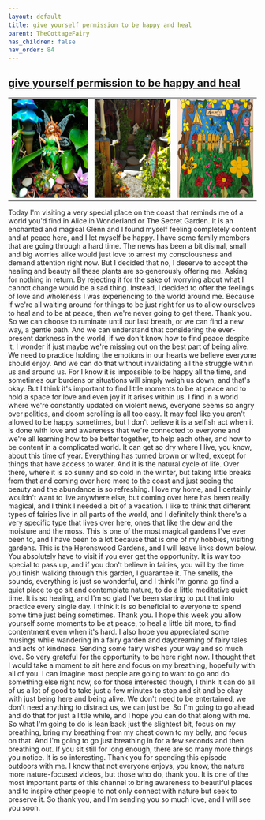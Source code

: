 ```yaml
---
layout: default
title: give yourself permission to be happy and heal
parent: TheCottageFairy
has_children: false
nav_order: 84
---
```


## [give yourself permission to be happy and heal](https://www.youtube.com/watch?v=J1UXWgXRDdA)

<div>
<table align="center">
	<tr>
		<td align="center">
			<img src="../../assets/cottage_fairy_ai_generated_photos/give_yourself_permission_to_be_happy_and_heal-[J1UXWgXRDdA]/generated_00.png" height="200" width="200"/>
		</td>
		<td align="center">
			<img src="../../assets/cottage_fairy_ai_generated_photos/give_yourself_permission_to_be_happy_and_heal-[J1UXWgXRDdA]/generated_01.png" height="200" width="200"/>
		</td>
		<td align="center">
			<img src="../../assets/cottage_fairy_ai_generated_photos/give_yourself_permission_to_be_happy_and_heal-[J1UXWgXRDdA]/generated_02.png" height="200" width="200"/>
		</td>
	</tr>
</table>
</div>

Today I'm visiting a very special place on the coast that reminds me of a world you'd find in Alice in Wonderland or The Secret Garden. It is an enchanted and magical Glenn and I found myself feeling completely content and at peace here, and I let myself be happy. I have some family members that are going through a hard time. The news has been a bit dismal, small and big worries alike would just love to arrest my consciousness and demand attention right now. But I decided that no, I deserve to accept the healing and beauty all these plants are so generously offering me. Asking for nothing in return. By rejecting it for the sake of worrying about what I cannot change would be a sad thing. Instead, I decided to offer the feelings of love and wholeness I was experiencing to the world around me. Because if we're all waiting around for things to be just right for us to allow ourselves to heal and to be at peace, then we're never going to get there. Thank you. So we can choose to ruminate until our last breath, or we can find a new way, a gentle path. And we can understand that considering the ever-present darkness in the world, if we don't know how to find peace despite it, I wonder if just maybe we're missing out on the best part of being alive. We need to practice holding the emotions in our hearts we believe everyone should enjoy. And we can do that without invalidating all the struggle within us and around us. For I know it is impossible to be happy all the time, and sometimes our burdens or situations will simply weigh us down, and that's okay. But I think it's important to find little moments to be at peace and to hold a space for love and even joy if it arises within us. I find in a world where we're constantly updated on violent news, everyone seems so angry over politics, and doom scrolling is all too easy. It may feel like you aren't allowed to be happy sometimes, but I don't believe it is a selfish act when it is done with love and awareness that we're connected to everyone and we're all learning how to be better together, to help each other, and how to be content in a complicated world. It can get so dry where I live, you know, about this time of year. Everything has turned brown or wilted, except for things that have access to water. And it is the natural cycle of life. Over there, where it is so sunny and so cold in the winter, but taking little breaks from that and coming over here more to the coast and just seeing the beauty and the abundance is so refreshing. I love my home, and I certainly wouldn't want to live anywhere else, but coming over here has been really magical, and I think I needed a bit of a vacation. I like to think that different types of fairies live in all parts of the world, and I definitely think there's a very specific type that lives over here, ones that like the dew and the moisture and the moss. This is one of the most magical gardens I've ever been to, and I have been to a lot because that is one of my hobbies, visiting gardens. This is the Heronswood Gardens, and I will leave links down below. You absolutely have to visit if you ever get the opportunity. It is way too special to pass up, and if you don't believe in fairies, you will by the time you finish walking through this garden, I guarantee it. The smells, the sounds, everything is just so wonderful, and I think I'm gonna go find a quiet place to go sit and contemplate nature, to do a little meditative quiet time. It is so healing, and I'm so glad I've been starting to put that into practice every single day. I think it is so beneficial to everyone to spend some time just being sometimes. Thank you. I hope this week you allow yourself some moments to be at peace, to heal a little bit more, to find contentment even when it's hard. I also hope you appreciated some musings while wandering in a fairy garden and daydreaming of fairy tales and acts of kindness. Sending some fairy wishes your way and so much love. So very grateful for the opportunity to be here right now. I thought that I would take a moment to sit here and focus on my breathing, hopefully with all of you. I can imagine most people are going to want to go and do something else right now, so for those interested though, I think it can do all of us a lot of good to take just a few minutes to stop and sit and be okay with just being here and being alive. We don't need to be entertained, we don't need anything to distract us, we can just be. So I'm going to go ahead and do that for just a little while, and I hope you can do that along with me. So what I'm going to do is lean back just the slightest bit, focus on my breathing, bring my breathing from my chest down to my belly, and focus on that. And I'm going to go just breathing in for a few seconds and then breathing out. If you sit still for long enough, there are so many more things you notice. It is so interesting. Thank you for spending this episode outdoors with me. I know that not everyone enjoys, you know, the nature more nature-focused videos, but those who do, thank you. It is one of the most important parts of this channel to bring awareness to beautiful places and to inspire other people to not only connect with nature but seek to preserve it. So thank you, and I'm sending you so much love, and I will see you soon.